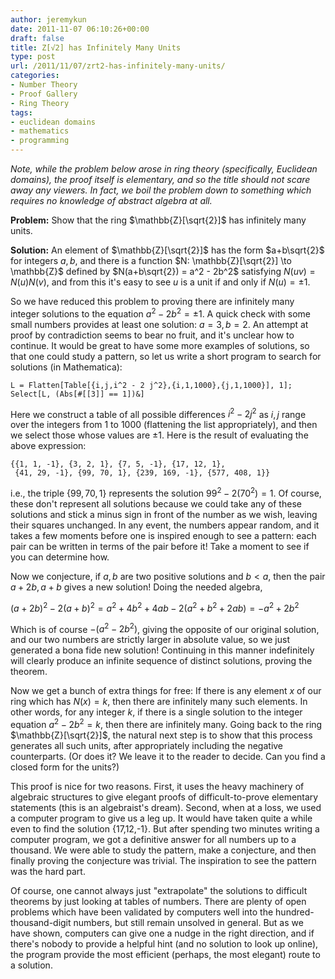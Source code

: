 ```yaml
---
author: jeremykun
date: 2011-11-07 06:10:26+00:00
draft: false
title: Z[√2] has Infinitely Many Units
type: post
url: /2011/11/07/zrt2-has-infinitely-many-units/
categories:
- Number Theory
- Proof Gallery
- Ring Theory
tags:
- euclidean domains
- mathematics
- programming
---
```


_Note, while the problem below arose in ring theory (specifically, Euclidean domains), the proof itself is elementary, and so the title should not scare away any viewers. In fact, we boil the problem down to something which requires no knowledge of abstract algebra at all._

**Problem:** Show that the ring $\mathbb{Z}[\sqrt{2}]$ has infinitely many units.

**Solution:** An element of $\mathbb{Z}[\sqrt{2}]$ has the form $a+b\sqrt{2}$ for integers $a, b$, and there is a function $N: \mathbb{Z}[\sqrt{2}] \to \mathbb{Z}$ defined by $N(a+b\sqrt{2}) = a^2 - 2b^2$ satisfying $N(uv) = N(u)N(v)$, and from this it's easy to see $u$ is a unit if and only if $N(u) = \pm 1$.

So we have reduced this problem to proving there are infinitely many integer solutions to the equation $a^2 - 2b^2 = \pm 1$. A quick check with some small numbers provides at least one solution: $a=3, b=2$. An attempt at proof by contradiction seems to bear no fruit, and it's unclear how to continue. It would be great to have some more examples of solutions, so that one could study a pattern, so let us write a short program to search for solutions (in Mathematica):

    
    L = Flatten[Table[{i,j,i^2 - 2 j^2},{i,1,1000},{j,1,1000}], 1];
    Select[L, (Abs[#[[3]] == 1])&]


Here we construct a table of all possible differences $i^2-2j^2$ as $i,j$ range over the integers from 1 to 1000 (flattening the list appropriately), and then we select those whose values are $\pm 1$. Here is the result of evaluating the above expression:

    
    {{1, 1, -1}, {3, 2, 1}, {7, 5, -1}, {17, 12, 1},
     {41, 29, -1}, {99, 70, 1}, {239, 169, -1}, {577, 408, 1}}


i.e., the triple $\left \{ 99, 70, 1 \right \}$ represents the solution $99^2 - 2(70^2) = 1$. Of course, these don't represent all solutions because we could take any of these solutions and stick a minus sign in front of the number as we wish, leaving their squares unchanged. In any event, the numbers appear random, and it takes a few moments before one is inspired enough to see a pattern: each pair can be written in terms of the pair before it! Take a moment to see if you can determine how.

Now we conjecture, if $a, b$ are two positive solutions and $b < a$, then the pair $a+2b, a+b$ gives a new solution! Doing the needed algebra,


$(a+2b)^2 - 2(a+b)^2 = a^2 + 4b^2 + 4ab - 2(a^2 + b^2 + 2ab) = -a^2 + 2b^2$




Which is of course $-(a^2 - 2b^2)$, giving the opposite of our original solution, and our two numbers are strictly larger in absolute value, so we just generated a bona fide new solution! Continuing in this manner indefinitely will clearly produce an infinite sequence of distinct solutions, proving the theorem.




Now we get a bunch of extra things for free: If there is any element $x$ of our ring which has $N(x)=k$, then there are infinitely many such elements. In other words, for any integer $k$, if there is a single solution to the integer equation $a^2 - 2b^2 =k$, then there are infinitely many. Going back to the ring $\mathbb{Z}[\sqrt{2}]$, the natural next step is to show that this process generates all such units, after appropriately including the negative counterparts. (Or does it? We leave it to the reader to decide. Can you find a closed form for the units?)




This proof is nice for two reasons. First, it uses the heavy machinery of algebraic structures to give elegant proofs of difficult-to-prove elementary statements (this is an algebraist's dream). Second, when at a loss, we used a computer program to give us a leg up. It would have taken quite a while even to find the solution {17,12,-1}. But after spending two minutes writing a computer program, we got a definitive answer for all numbers up to a thousand. We were able to study the pattern, make a conjecture, and then finally proving the conjecture was trivial. The inspiration to see the pattern was the hard part.




Of course, one cannot always just "extrapolate" the solutions to difficult theorems by just looking at tables of numbers. There are plenty of open problems which have been validated by computers well into the hundred-thousand-digit numbers, but still remain unsolved in general. But as we have shown, computers can give one a nudge in the right direction, and if there's nobody to provide a helpful hint (and no solution to look up online), the program provide the most efficient (perhaps, the most elegant) route to a solution.

